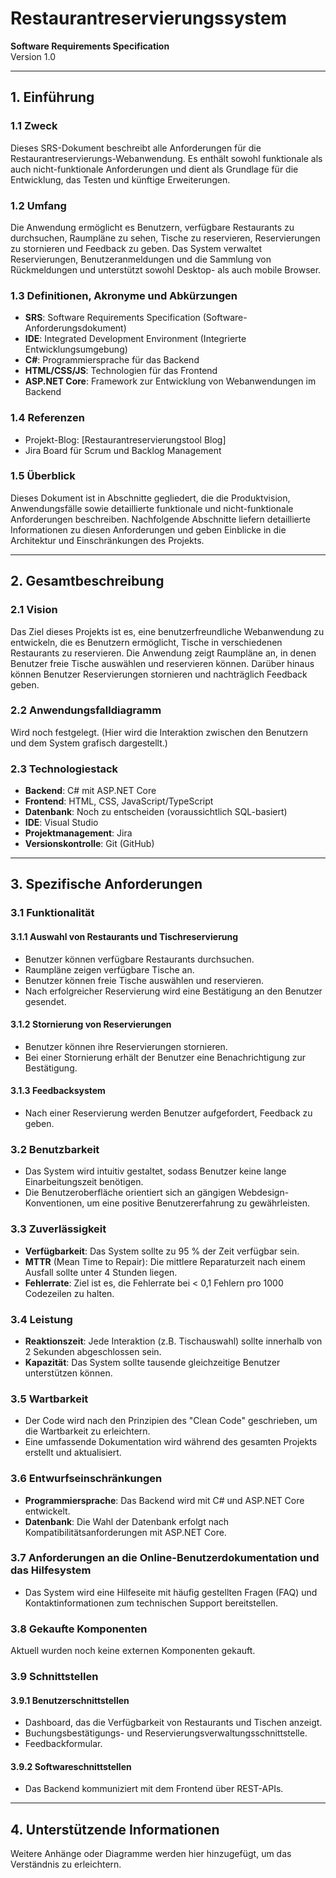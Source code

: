 

# Restaurantreservierungssystem

**Software Requirements Specification**  
Version 1.0

---

## 1. Einführung

### 1.1 Zweck
Dieses SRS-Dokument beschreibt alle Anforderungen für die Restaurantreservierungs-Webanwendung. Es enthält sowohl funktionale als auch nicht-funktionale Anforderungen und dient als Grundlage für die Entwicklung, das Testen und künftige Erweiterungen.

### 1.2 Umfang
Die Anwendung ermöglicht es Benutzern, verfügbare Restaurants zu durchsuchen, Raumpläne zu sehen, Tische zu reservieren, Reservierungen zu stornieren und Feedback zu geben. Das System verwaltet Reservierungen, Benutzeranmeldungen und die Sammlung von Rückmeldungen und unterstützt sowohl Desktop- als auch mobile Browser.

### 1.3 Definitionen, Akronyme und Abkürzungen
- **SRS**: Software Requirements Specification (Software-Anforderungsdokument)  
- **IDE**: Integrated Development Environment (Integrierte Entwicklungsumgebung)  
- **C#**: Programmiersprache für das Backend  
- **HTML/CSS/JS**: Technologien für das Frontend  
- **ASP.NET Core**: Framework zur Entwicklung von Webanwendungen im Backend  

### 1.4 Referenzen
- Projekt-Blog: [Restaurantreservierungstool Blog]
- Jira Board für Scrum und Backlog Management

### 1.5 Überblick
Dieses Dokument ist in Abschnitte gegliedert, die die Produktvision, Anwendungsfälle sowie detaillierte funktionale und nicht-funktionale Anforderungen beschreiben. Nachfolgende Abschnitte liefern detaillierte Informationen zu diesen Anforderungen und geben Einblicke in die Architektur und Einschränkungen des Projekts.

---

## 2. Gesamtbeschreibung

### 2.1 Vision
Das Ziel dieses Projekts ist es, eine benutzerfreundliche Webanwendung zu entwickeln, die es Benutzern ermöglicht, Tische in verschiedenen Restaurants zu reservieren. Die Anwendung zeigt Raumpläne an, in denen Benutzer freie Tische auswählen und reservieren können. Darüber hinaus können Benutzer Reservierungen stornieren und nachträglich Feedback geben.

### 2.2 Anwendungsfalldiagramm
Wird noch festgelegt. (Hier wird die Interaktion zwischen den Benutzern und dem System grafisch dargestellt.)

### 2.3 Technologiestack
- **Backend**: C# mit ASP.NET Core  
- **Frontend**: HTML, CSS, JavaScript/TypeScript  
- **Datenbank**: Noch zu entscheiden (voraussichtlich SQL-basiert)  
- **IDE**: Visual Studio  
- **Projektmanagement**: Jira  
- **Versionskontrolle**: Git (GitHub)

---

## 3. Spezifische Anforderungen

### 3.1 Funktionalität

#### 3.1.1 Auswahl von Restaurants und Tischreservierung
- Benutzer können verfügbare Restaurants durchsuchen.
- Raumpläne zeigen verfügbare Tische an.
- Benutzer können freie Tische auswählen und reservieren.
- Nach erfolgreicher Reservierung wird eine Bestätigung an den Benutzer gesendet.

#### 3.1.2 Stornierung von Reservierungen
- Benutzer können ihre Reservierungen stornieren.
- Bei einer Stornierung erhält der Benutzer eine Benachrichtigung zur Bestätigung.

#### 3.1.3 Feedbacksystem
- Nach einer Reservierung werden Benutzer aufgefordert, Feedback zu geben.

### 3.2 Benutzbarkeit
- Das System wird intuitiv gestaltet, sodass Benutzer keine lange Einarbeitungszeit benötigen.
- Die Benutzeroberfläche orientiert sich an gängigen Webdesign-Konventionen, um eine positive Benutzererfahrung zu gewährleisten.

### 3.3 Zuverlässigkeit
- **Verfügbarkeit**: Das System sollte zu 95 % der Zeit verfügbar sein.
- **MTTR** (Mean Time to Repair): Die mittlere Reparaturzeit nach einem Ausfall sollte unter 4 Stunden liegen.
- **Fehlerrate**: Ziel ist es, die Fehlerrate bei < 0,1 Fehlern pro 1000 Codezeilen zu halten.

### 3.4 Leistung
- **Reaktionszeit**: Jede Interaktion (z.B. Tischauswahl) sollte innerhalb von 2 Sekunden abgeschlossen sein.
- **Kapazität**: Das System sollte tausende gleichzeitige Benutzer unterstützen können.

### 3.5 Wartbarkeit
- Der Code wird nach den Prinzipien des "Clean Code" geschrieben, um die Wartbarkeit zu erleichtern.
- Eine umfassende Dokumentation wird während des gesamten Projekts erstellt und aktualisiert.

### 3.6 Entwurfseinschränkungen
- **Programmiersprache**: Das Backend wird mit C# und ASP.NET Core entwickelt.
- **Datenbank**: Die Wahl der Datenbank erfolgt nach Kompatibilitätsanforderungen mit ASP.NET Core.

### 3.7 Anforderungen an die Online-Benutzerdokumentation und das Hilfesystem
- Das System wird eine Hilfeseite mit häufig gestellten Fragen (FAQ) und Kontaktinformationen zum technischen Support bereitstellen.

### 3.8 Gekaufte Komponenten
Aktuell wurden noch keine externen Komponenten gekauft.

### 3.9 Schnittstellen

#### 3.9.1 Benutzerschnittstellen
- Dashboard, das die Verfügbarkeit von Restaurants und Tischen anzeigt.
- Buchungsbestätigungs- und Reservierungsverwaltungsschnittstelle.
- Feedbackformular.

#### 3.9.2 Softwareschnittstellen
- Das Backend kommuniziert mit dem Frontend über REST-APIs.

---

## 4. Unterstützende Informationen
Weitere Anhänge oder Diagramme werden hier hinzugefügt, um das Verständnis zu erleichtern.

